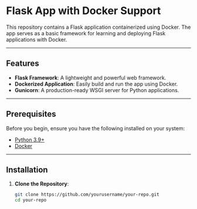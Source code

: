 # Flask App with Docker Support

This repository contains a Flask application containerized using Docker. The app serves as a basic framework for learning and deploying Flask applications with Docker.

---

## Features
- **Flask Framework**: A lightweight and powerful web framework.
- **Dockerized Application**: Easily build and run the app using Docker.
- **Gunicorn**: A production-ready WSGI server for Python applications.

---

## Prerequisites
Before you begin, ensure you have the following installed on your system:
- [Python 3.9+](https://www.python.org/downloads/)
- [Docker](https://www.docker.com/products/docker-desktop)

---

## Installation

1. **Clone the Repository**:
   ```bash
   git clone https://github.com/yourusername/your-repo.git
   cd your-repo
